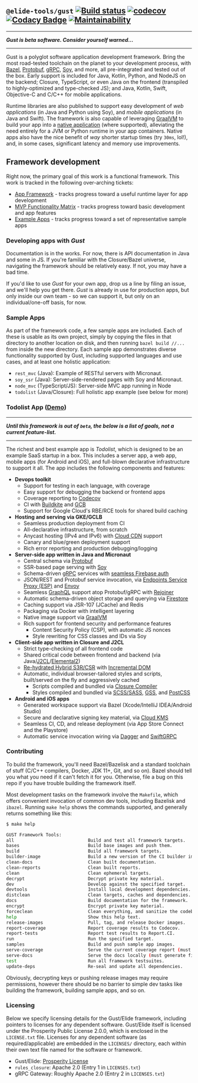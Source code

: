 ## `@elide-tools/gust` [![Build status](https://badge.buildkite.com/7a69b0fadb7d08b691e96177f589971a7646217b1a8b4a269e.svg)](https://buildkite.com/bloomworks/elide) [![codecov](https://codecov.io/gh/sgammon/GUST/branch/master/graph/badge.svg)](https://codecov.io/gh/sgammon/GUST) [![Codacy Badge](https://api.codacy.com/project/badge/Grade/61aeb894c7914e3cac651d5eb2d86954)](https://www.codacy.com/manual/samuel-gammon/GUST?utm_source=github.com&amp;utm_medium=referral&amp;utm_content=sgammon/GUST&amp;utm_campaign=Badge_Grade) [![Maintainability](https://api.codeclimate.com/v1/badges/3216f45caac250619f4f/maintainability)](https://codeclimate.com/github/sgammon/GUST/maintainability)

<hr />

_**Gust is beta software. Consider yourself warned...**_

<hr />

Gust is a polyglot software application development framework. Bring the most road-tested toolchain on the planet to your development process, with [Bazel](https://bazel.build), [Protobuf](https://developers.google.com/protocol-buffers), [gRPC](https://grpc.io), [Soy](https://github.com/google/closure-templates), and more, all pre-integrated and tested out of the box. Early support is included for Java, Kotlin, Python, and NodeJS on the backend; Closure, TypeScript, or even Java on the frontend (transpiled to highly-optimized and type-checked JS); and Java, Kotlin, Swift, Objective-C and C/C++ for mobile applications.

Runtime libraries are also published to support easy development of _web applications_ (in Java and Python using Soy), and _mobile applications_ (in Java and Swift). The framework is also capable of leveraging [GraalVM](https://graalvm.org) to build your app into a [native application](https://www.graalvm.org/docs/reference-manual/native-image/) (where supported), alleviating the need entirely for a JVM or Python runtime in your app containers. Native apps also have the nice benefit of _way_ shorter startup times (try `30ms`, lol!), and, in some cases, significant latency and memory use improvements.

## Framework development

Right now, the primary goal of this work is a functional framework. This work is tracked in the following over-arching tickets:
- [App Framework](sgammon/gust#27) - tracks progress toward a useful runtime layer for app development
- [MVP Functionality Matrix](sgammon/gust#43) - tracks progress toward basic development and app features
- [Example Apps](sgammon/gust#26) - tracks progress toward a set of representative sample apps

### Developing apps with *Gust*

Documentation is in the works. For now, there is API documentation in Java and some in JS. If you're familiar with the Closure/Bazel universe, navigating the framework should be relatively easy. If not, you may have a bad time.

If you'd like to use *Gust* for your own app, drop us a line by filing an issue, and we'll help you get there. *Gust* is already in use for production apps, but only inside our own team - so we can support it, but only on an individual/one-off basis, for now.

### Sample Apps

As part of the framework code, a few sample apps are included. Each of these is usable as its own project, simply by copying the files in that directory to another location on disk, and then running `bazel build //...` from inside the new directory. Each sample app demonstrates diverse functionality supported by Gust, including supported languages and use cases, and at least one holistic application:

- `rest_mvc` (Java): Example of RESTful servers with Micronaut.
- `soy_ssr` (Java): Server-side-rendered pages with Soy and Micronaut.
- `node_mvc` (TypeScript/JS): Server-side MVC app running in Node
- `todolist` (Java/Closure): Full holistic app example (see below for more)

### Todolist App ([Demo](https://todolist.apps.bloomworks.io))

<hr />

_**Until this framework is out of `beta`, the below is a list of goals, not a current feature-list.**_

<hr />

The richest and best example app is _Todolist_, which is designed to be an example SaaS startup in a box. This includes a server app, a web app, mobile apps (for Android and iOS), and full-blown declarative infrastructure to support it all. The app includes the following components and features:
- **Devops toolkit**
  - Support for testing in each language, with coverage
  - Easy support for debugging the backend or frontend apps
  - Coverage reporting to [Codecov](https://codecov.io)
  - CI with [Buildkite](https://buildkite.com) and [GCB](https://cloud.google.com/cloud_build)
  - Support for Google Cloud's RBE/RCE tools for shared build caching
- **Hosting and serving via GKE/GCLB**
  - Seamless production deployment from CI
  - All-declarative infrastructure, from scratch
  - Anycast hosting (IPv4 and IPv6) with [Cloud CDN](https://cloud.google.com/cdn) support
  - Canary and blue/green deployment support
  - Rich error reporting and production debugging/logging
- **Server-side app written in Java and Micronaut**
  - Central schema via [Protobuf](https://developers.google.com/protocol-buffers)
  - SSR-based page serving with [Soy](https://github.com/google/closure-templates)
  - Schema-driven [gRPC](https://grpc.io) services with [seamless Firebase auth](https://firebase.google.com/docs/auth)
  - JSON/REST and Protobuf service invocation, via [Endpoints Service Proxy (ESP)](https://github.com/cloudendpoints/esp) and [Envoy](https://www.envoyproxy.io/)
  - Seamless [GraphQL](https://graphql.org/) support atop Protobuf/gRPC with [Rejoiner](https://github.com/google/rejoiner)
  - Automatic schema-driven object storage and querying via [Firestore](https://firebase.google.com/docs/firestore)
  - Caching support via JSR-107 (JCache) and Redis
  - Packaging via Docker with intelligent layering
  - Native image support via [GraalVM](https://www.graalvm.org/)
  - Rich support for frontend security and performance features
    - Content Security Policy (CSP), with automatic JS nonces
    - Style rewriting for CSS classes and IDs via Soy
- **Client-side app written in Closure and J2CL**
  - Strict type-checking of all frontend code
  - Shared critical code between frontend and backend (via Java/[J2CL](https://github.com/google/j2cl)/[Elemental2](https://github.com/google/elemental2))
  - [Re-hydrated Hybrid S3R/CSR](https://developers.google.com/web/updates/2019/02/rendering-on-the-web#rehydration) with [Incremental DOM](https://github.com/google/incremental-dom)
  - Automatic, individual browser-tailored styles and scripts, built/served on the fly and aggressively cached
    - Scripts compiled and bundled via [Closure Compiler](https://developers.google.com/closure/compiler)
    - Styles compiled and bundled via [SCSS/SASS](https://sass-lang.com/), [GSS](https://github.com/google/closure-stylesheets), and [PostCSS](https://postcss.org/)
- **Android and iOS apps**
  - Generated workspace support via Bazel (Xcode/IntelliJ IDEA/Android Studio)
  - Secure and declarative signing key material, via [Cloud KMS](https://cloud.google.com/kms)
  - Seamless CI, CD, and release deployment (via App Store Connect and the Playstore)
  - Automatic service invocation wiring via [Dagger](https://dagger.dev/) and [SwiftGRPC](https://github.com/grpc/grpc-swift)

### Contributing

To build the framework, you'll need Bazel/Bazelisk and a standard toolchain of stuff (C/C++ compilers, Docker, JDK 11+, Git, and so on). Bazel should tell you what you need if it can't fetch it for you. Otherwise, file a bug on this repo if you have trouble building the framework itself.

Most development tasks on the framework involve the `Makefile`, which offers convenient invocation of common dev tools, including Bazelisk and `ibazel`. Running `make help` shows the commands supported, and generally returns something like this:
```bash
$ make help

GUST Framework Tools:
all                            Build and test all framework targets.
bases                          Build base images and push them.
build                          Build all framework targets.
builder-image                  Build a new version of the CI builder image for Gust.
clean-docs                     Clean built documentation.
clean-reports                  Clean built reports.
clean                          Clean ephemeral targets.
decrypt                        Decrypt private key material.
dev                            Develop against the specified target.
devtools                       Install local development dependencies.
distclean                      Clean targets, caches and dependencies.
docs                           Build documentation for the framework.
encrypt                        Encrypt private key material.
forceclean                     Clean everything, and sanitize the codebase (DANGEROUS).
help                           Show this help text.
release-images                 Pull, tag, and release Docker images.
report-coverage                Report coverage results to Codecov.
report-tests                   Report test results to Report.CI.
run                            Run the specified target.
samples                        Build and push sample app images.
serve-coverage                 Serve the current coverage report (must generate first).
serve-docs                     Serve the docs locally (must generate first).
test                           Run all framework testsuites.
update-deps                    Re-seal and update all dependencies.
```

Obviously, decrypting keys or pushing release images may require permissions, however there should be no barrier to simple dev tasks like building the framework, building sample apps, and so on.

### Licensing

Below we specify licensing details for the Gust/Elide framework, including pointers to licenses for any dependent software. Gust/Elide itself is licensed under the Prosperity Public License 2.0.0, which is enclosed in the `LICENSE.txt` file. Licenses for any dependent software (as required/applicable) are embedded in the `LICENSES/` directory, each within their own text file named for the software or framework.

- Gust/Elide: [Prosperity License](https://github.com/sgammon/GUST/blob/master/LICENSE.txt)
- `rules_closure`: Apache 2.0 (Entry 1 in `LICENSES.txt`)
- gRPC Gateway: Roughly Apache 2.0 (Entry 2 in `LICENSES.txt`)

